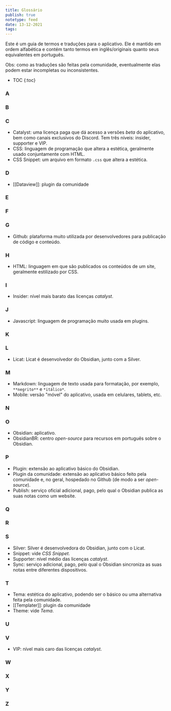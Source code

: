 ```yaml
---
title: Glossário
publish: true
notetype: feed
date: 13-12-2021
tags: 
---
```


Este é um guia de termos e traduções para o aplicativo. Ele é mantido em ordem alfabética e contém tanto termos em inglês/originais quanto seus equivalentes em português.

Obs: como as traduções são feitas pela comunidade, eventualmente elas podem estar incompletas ou inconsistentes.

* TOC
{:toc}

### A



### B

### C

- Catalyst: uma licença paga que dá acesso a versões *beta* do aplicativo, bem como canais exclusivos do Discord. Tem três níveis: insider, supporter e VIP.
- CSS: linguagem de programação que altera a estética, geralmente usado conjuntamente com HTML.
- CSS Snippet: um arquivo em formato `.css` que altera a estética.

### D

- [[Dataview]]: plugin da comunidade

### E



### F



### G

- Github: plataforma muito utilizada por desenvolvedores para publicação de código e conteúdo.

### H

- HTML: linguagem em que são publicados os conteúdos de um site, geralmente estilizado por CSS.

### I

- Insider: nível mais barato das licenças *catalyst*.

### J

- Javascript: linguagem de programação muito usada em plugins.

### K



### L

- Licat: Licat é desenvolvedor do Obsidian, junto com a Silver.

### M

- Markdown: linguagem de texto usada para formatação, por exemplo, `**negrito**` e `*itálico*`.
- Mobile: versão "móvel" do aplicativo, usada em celulares, tablets, etc.

### N



### O

- Obsidian: aplicativo.
- ObsidianBR: centro *open-source* para recursos em português sobre o Obsidian.

### P

- Plugin: extensão ao aplicativo básico do Obsidian.
- Plugin da comunidade: extensão ao aplicativo básico feito pela comunidade e, no geral, hospedado no Github (de modo a ser *open-source*). 
- Publish: serviço oficial adicional, pago, pelo qual o Obsidian publica as suas notas como um website.

### Q



### R



### S

- Silver: Silver é desenvolvedora do Obsidian, junto com o Licat.
- Snippet: vide *CSS Snippet*.
- Supporter: nível médio das licenças *catalyst*.
- Sync: serviço adicional, pago, pelo qual o Obsidian sincroniza as suas notas entre diferentes dispositivos.

### T

- Tema: estética do aplicativo, podendo ser o básico ou uma alternativa feita pela comunidade.
- [[Templater]]: plugin da comunidade
- Theme: vide *Tema*.

### U



### V

- VIP: nível mais caro das licenças *catalyst*.

### W



### X



### Y



### Z
